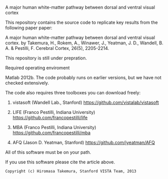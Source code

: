 A major human white-matter pathway between dorsal and ventral visual cortex

This repository contains the source code to replicate key results from the following paper paper:

   A major human white-matter pathway between dorsal and ventral visual cortex.
   by Takemura, H., Rokem, A., Winawer, J., Yeatman, J. D., Wandell, B. A. & Pestilli, F.
   Cerebral Cortex, 26(5), 2205-2214. 

This repository is still under prepration.
 
Required operating enviroment
 
Matlab 2012b.  The code probably runs on earlier versions, 
but we have not checked extensively.

 
The code also requires three toolboxes you can download freely:

 1) vistasoft (Wandell Lab., Stanford)
   https://github.com/vistalab/vistasoft

 2) LIFE (Franco Pestilli, Indiana University)
   https://github.com/francopestilli/life

 3) MBA (Franco Pestilli, Indiana University)
   https://github.com/francopestilli/mba

 4) AFQ (Jason D. Yeatman, Stanford)
   https://github.com/jyeatman/AFQ

All of this software must be on your path. 

If you use this software please cite the article above.

 
	Copyright (c) Hiromasa Takemura, Stanford VISTA Team, 2013
